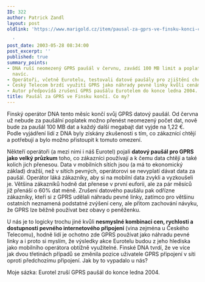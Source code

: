 ```yaml
---
ID: 322
author: Patrick Zandl
layout: post
oldlink: 'https://www.marigold.cz/item/pausal-za-gprs-ve-finsku-konci-co-my

  '
post_date: 2003-05-28 08:34:00
post_excerpt: ''
published: true
summary_points:
- DNA ruší neomezený GPRS paušál v červnu, zavádí 100 MB limit a poplatky za data
  navíc.
- Operátoři, včetně Eurotelu, testovali datové paušály pro zjištění chování zákazníků.
- Český Telecom brzdí využití GPRS jako náhrady pevné linky kvůli cenám a dostupnosti.
- Autor předpovídá zrušení GPRS paušálu Eurotelem do konce ledna 2004.
title: Paušál za GPRS ve Finsku končí. Co my?
---
```


<p>
Finský operátor DNA tento měsíc končí svůj GPRS datový paušál. Od června už nebude za paušální poplatek možno přenést neomezený počet dat, nově bude za paušál 100 MB dat a každý další megabajt dat vyjde na 1,22 &#8364;. Podle vyjádření lidí z DNA byly získány zkušenosti s tím, co zákaznící chtějí a potřebují a bylo možno přistoupit k tomuto omezení. </p>

<p>
Někteří operátoři (a mezi nimi i náš Eurotel) pojali <STRONG>datový paušál pro GPRS jako velký průzkum</STRONG> toho, co zákazníci používají a k čemu data chtějí a také kolich jich přenesou. Data v mobilních sítích jsou (a má to ekonomický základ) dražší, než v sítích pevných, operátorovi se nevyplatí dávat data za paušál. Operátor láká zákazníky, aby si na mobilní data zvykli a vyzkoušeli je. Většina zákazníků hodně dat přenese v první euforii, ale za pár měsíců již přenáší o 60% dat méně. Zrušení datového paušálu pak odřízne zákazníky, kteří si z GPRS udělali náhradu pevné linky, zatímco pro většinu ostatních neznamená podstatné zvýšení ceny, ale přitom zachování návyku, že GPRS lze běžně používat bez obavy o peněženku. </p>

<p>
U nás je to logicky trochu jiné kvůli <STRONG>nesmyslné kombinaci cen, rychlosti a dostupnosti pevného internetového připojení</STRONG> (vina zejména u Českého Telecomu), hodně lidí je ochotno zde GPRS používat jako náhradu pevné linky a i proto si myslím, že výsledky akce Eurotelu budou z jeho hlediska jako mobilního operátora obtížně využitelné. Finské DNA tvrdí, že ve více jak dvou třetinách případů se změnila pozice uživatele GPRS připojení v síti oproti předchozímu připojení. Jak by to vypadalo u nás? </p>

<p>
Moje sázka: Eurotel zruší GPRS paušál do konce ledna 2004. </p>